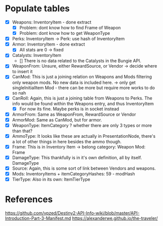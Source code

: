 # Populate tables

- [x] Weapons: InventoryItem - done extract
    - [x] Problem: dont know how to find Frame of Weapon
    - [x] Problem: dont know how to get WeaponType
- [x] Perks: InventoryItem -> Perk: use hash of InventoryItem
- [x] Armor: InventoryItem - done extract 
    - [x] All stats are 0 -> fixed
- [x] Catalysts: InventoryItem 
    - [] There is no data related to the Catalysts in the Bungie API.
- [x] WeaponFrom: Unsure, either RewardSource, or Vendor -> decide where to insert it
- [x] CanMod: This is just a joining relation on Weapons and Mods filtering only weapon mods. No new data is included here. -> only get singleInitialItem Mod - there can be more but require more works to do so nah
- [x] CanRoll: Again, this is just a joining table from Weapons to Perks. The info would be found within the Weapons entry, and thus InventoryItem 
    - [x] For now its fine. Maybe perks is in socket instead
- [x] ArmorFrom: Same as WeaponFrom, RewardSource or Vendor
- [x] ArmorMod: Same as CanMod, but for armor.
- [x] WeaponType: ItemCategory ? whether there are only 3 types or more than that?
- [x] AmmoType: It looks like these are actually in PresentationNode, there's a lot of other things in here besides the ammo though.
- [x] Frame: This is in Inventory Item -> belong category: Weapon Mod: Frame
- [x] DamageType: This thankfully is in it's own definition, all by itself. DamageType
- [x] Source: Again, this is some sort of link between Vendors and weapons.
- [x] Mods: InventoryItems + itemCategoryHashes: 59 - modHash
- [x] TierType: Also in its own: ItemTierType

# References
https://github.com/vpzed/Destiny2-API-Info-wiki/blob/master/API-Introduction-Part-3-Manifest.md
https://alexanderwe.github.io/the-traveler/

